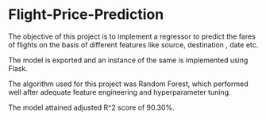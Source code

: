 # Flight-Price-Prediction

The objective of this project is to implement a regressor to predict the fares of flights on the basis of different features like source, destination , date etc.

The model is exported and an instance of the same is implemented using Flask.

The algorithm used for this project was Random Forest, which performed well after adequate feature engineering and hyperparameter tuning.

The model attained adjusted R^2 score of 90.30%.

